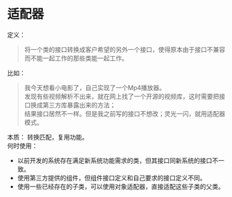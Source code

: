 # 适配器

定义：
  > 将一个类的接口转换成客户希望的另外一个接口，使得原本由于接口不兼容而不能一起工作的那些类能一起工作。

比如：
  > 我今天想看小电影了，自己实现了一个Mp4播放器。  
    发现有些视频解析不出来，就在网上找了一个开源的视频库，这时需要把接口换成第三方库暴露出来的方法；  
    结果接口居然不一样。但是我之前写的接口不想改；灵光一闪，就用适配器模式。

本质： 转换匹配，复用功能。  
何时使用： 
  * 以前开发的系统存在满足新系统功能需求的类，但其接口同新系统的接口不一致。  
  * 使用第三方提供的组件，但组件接口定义和自己要求的接口定义不同。
  * 使用一些已经存在的子类，可以使用对象适配器，直接适配这些子类的父类。